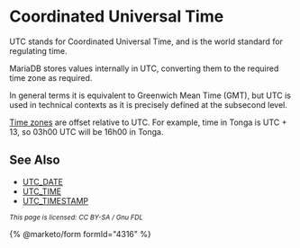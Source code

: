 # Coordinated Universal Time

UTC stands for Coordinated Universal Time, and is the world standard for regulating time.

MariaDB stores values internally in UTC, converting them to the required time zone as required.

In general terms it is equivalent to Greenwich Mean Time (GMT), but UTC is used in technical contexts as it is precisely defined at the subsecond level.

[Time zones](time-zones.md) are offset relative to UTC. For example, time in Tonga is UTC + 13, so 03h00 UTC will be 16h00 in Tonga.

## See Also

* [UTC\_DATE](../../../../sql-functions/date-time-functions/utc_date.md)
* [UTC\_TIME](../../../../sql-functions/date-time-functions/utc_time.md)
* [UTC\_TIMESTAMP](../../../../sql-functions/date-time-functions/utc_timestamp.md)

<sub>_This page is licensed: CC BY-SA / Gnu FDL_</sub>

{% @marketo/form formId="4316" %}
